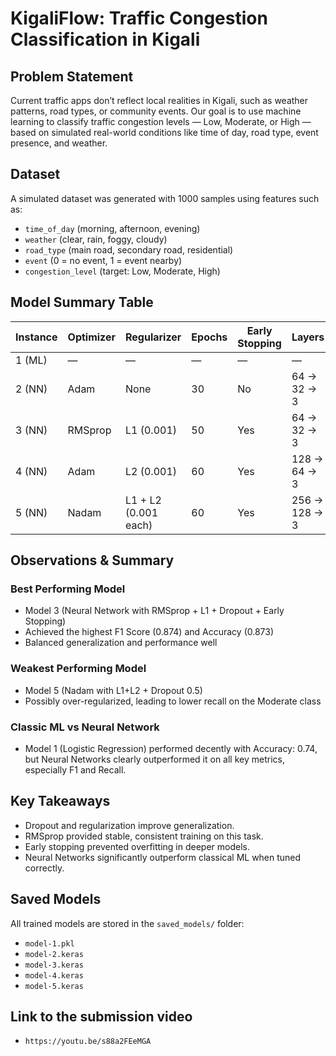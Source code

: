 # KigaliFlow: Traffic Congestion Classification in Kigali

## Problem Statement

Current traffic apps don’t reflect local realities in Kigali, such as weather patterns, road types, or community events. Our goal is to use machine learning to classify traffic congestion levels — Low, Moderate, or High — based on simulated real-world conditions like time of day, road type, event presence, and weather.

## Dataset

A simulated dataset was generated with 1000 samples using features such as:
- `time_of_day` (morning, afternoon, evening)
- `weather` (clear, rain, foggy, cloudy)
- `road_type` (main road, secondary road, residential)
- `event` (0 = no event, 1 = event nearby)
- `congestion_level` (target: Low, Moderate, High)

## Model Summary Table

| Instance | Optimizer | Regularizer         | Epochs | Early Stopping | Layers         | LR      | Accuracy | F1 Score | Recall | Precision |
|----------|-----------|---------------------|--------|----------------|----------------|---------|----------|----------|--------|-----------|
| 1 (ML)   | —         | —                   | —      | —              | —              | —       | 0.740    | 0.743    | 0.740  | 0.748     |
| 2 (NN)   | Adam      | None                | 30     | No             | 64 → 32 → 3    | —       | 0.847    | 0.844    | 0.847  | 0.850     |
| 3 (NN)   | RMSprop   | L1 (0.001)          | 50     | Yes            | 64 → 32 → 3    | 0.001   | 0.873    | 0.874    | 0.873  | 0.875     |
| 4 (NN)   | Adam      | L2 (0.001)          | 60     | Yes            | 128 → 64 → 3   | 0.0005  | 0.860    | 0.860    | 0.860  | 0.863     |
| 5 (NN)   | Nadam     | L1 + L2 (0.001 each)| 60     | Yes            | 256 → 128 → 3  | 0.0007  | 0.813    | 0.815    | 0.813  | 0.824     |

## Observations & Summary

### Best Performing Model
- Model 3 (Neural Network with RMSprop + L1 + Dropout + Early Stopping)
- Achieved the highest F1 Score (0.874) and Accuracy (0.873)
- Balanced generalization and performance well

### Weakest Performing Model
- Model 5 (Nadam with L1+L2 + Dropout 0.5)
- Possibly over-regularized, leading to lower recall on the Moderate class

### Classic ML vs Neural Network
- Model 1 (Logistic Regression) performed decently with Accuracy: 0.74, but Neural Networks clearly outperformed it on all key metrics, especially F1 and Recall.

## Key Takeaways
- Dropout and regularization improve generalization.
- RMSprop provided stable, consistent training on this task.
- Early stopping prevented overfitting in deeper models.
- Neural Networks significantly outperform classical ML when tuned correctly.

## Saved Models

All trained models are stored in the `saved_models/` folder:
- `model-1.pkl`
- `model-2.keras`
- `model-3.keras`
- `model-4.keras`
- `model-5.keras`


## Link to the submission video

- `https://youtu.be/s88a2FEeMGA`
